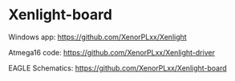 # Xenlight-board
Windows app: https://github.com/XenorPLxx/Xenlight

Atmega16 code: https://github.com/XenorPLxx/Xenlight-driver

EAGLE Schematics: https://github.com/XenorPLxx/Xenlight-board
